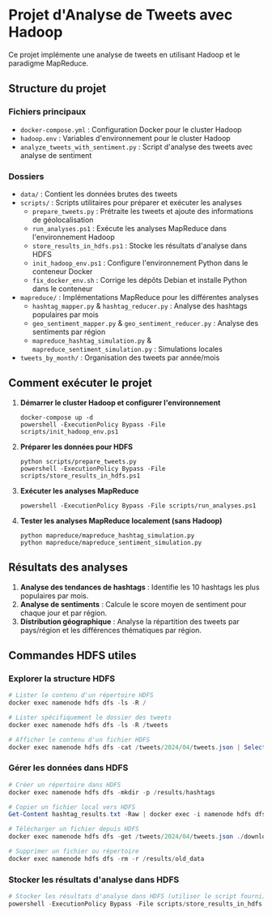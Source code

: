 # Projet d'Analyse de Tweets avec Hadoop

Ce projet implémente une analyse de tweets en utilisant Hadoop et le paradigme MapReduce.

## Structure du projet

### Fichiers principaux
- `docker-compose.yml` : Configuration Docker pour le cluster Hadoop
- `hadoop.env` : Variables d'environnement pour le cluster Hadoop
- `analyze_tweets_with_sentiment.py` : Script d'analyse des tweets avec analyse de sentiment

### Dossiers
- `data/` : Contient les données brutes des tweets
- `scripts/` : Scripts utilitaires pour préparer et exécuter les analyses
  - `prepare_tweets.py` : Prétraite les tweets et ajoute des informations de géolocalisation
  - `run_analyses.ps1` : Exécute les analyses MapReduce dans l'environnement Hadoop
  - `store_results_in_hdfs.ps1` : Stocke les résultats d'analyse dans HDFS
  - `init_hadoop_env.ps1` : Configure l'environnement Python dans le conteneur Docker
  - `fix_docker_env.sh` : Corrige les dépôts Debian et installe Python dans le conteneur
- `mapreduce/` : Implémentations MapReduce pour les différentes analyses
  - `hashtag_mapper.py` & `hashtag_reducer.py` : Analyse des hashtags populaires par mois
  - `geo_sentiment_mapper.py` & `geo_sentiment_reducer.py` : Analyse des sentiments par région
  - `mapreduce_hashtag_simulation.py` & `mapreduce_sentiment_simulation.py` : Simulations locales
- `tweets_by_month/` : Organisation des tweets par année/mois

## Comment exécuter le projet

1. **Démarrer le cluster Hadoop et configurer l'environnement**
   ```
   docker-compose up -d
   powershell -ExecutionPolicy Bypass -File scripts/init_hadoop_env.ps1
   ```

2. **Préparer les données pour HDFS**
   ```
   python scripts/prepare_tweets.py
   powershell -ExecutionPolicy Bypass -File scripts/store_results_in_hdfs.ps1
   ```

3. **Exécuter les analyses MapReduce**
   ```
   powershell -ExecutionPolicy Bypass -File scripts/run_analyses.ps1
   ```

4. **Tester les analyses MapReduce localement (sans Hadoop)**
   ```
   python mapreduce/mapreduce_hashtag_simulation.py
   python mapreduce/mapreduce_sentiment_simulation.py
   ```

## Résultats des analyses

1. **Analyse des tendances de hashtags** : Identifie les 10 hashtags les plus populaires par mois.
2. **Analyse de sentiments** : Calcule le score moyen de sentiment pour chaque jour et par région.
3. **Distribution géographique** : Analyse la répartition des tweets par pays/région et les différences thématiques par région.

## Commandes HDFS utiles

### Explorer la structure HDFS
```powershell
# Lister le contenu d'un répertoire HDFS
docker exec namenode hdfs dfs -ls -R /

# Lister spécifiquement le dossier des tweets
docker exec namenode hdfs dfs -ls -R /tweets

# Afficher le contenu d'un fichier HDFS
docker exec namenode hdfs dfs -cat /tweets/2024/04/tweets.json | Select-Object -First 5
```

### Gérer les données dans HDFS
```powershell
# Créer un répertoire dans HDFS
docker exec namenode hdfs dfs -mkdir -p /results/hashtags

# Copier un fichier local vers HDFS
Get-Content hashtag_results.txt -Raw | docker exec -i namenode hdfs dfs -put -f - /results/hashtags/hashtags.txt

# Télécharger un fichier depuis HDFS
docker exec namenode hdfs dfs -get /tweets/2024/04/tweets.json ./downloaded_tweets.json

# Supprimer un fichier ou répertoire
docker exec namenode hdfs dfs -rm -r /results/old_data
```

### Stocker les résultats d'analyse dans HDFS
```powershell
# Stocker les résultats d'analyse dans HDFS (utiliser le script fourni)
powershell -ExecutionPolicy Bypass -File scripts/store_results_in_hdfs.ps1
```
